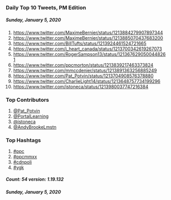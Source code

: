 ### Daily Top 10 Tweets, PM Edition
##### Sunday, January 5, 2020
 1) https://www.twitter.com/MaximeBernier/status/1213884279907897344
 2) https://www.twitter.com/MaximeBernier/status/1213885070437683200
 3) https://www.twitter.com/BillTufts/status/1213924461524721665
 4) https://www.twitter.com/i_heart_canada/status/1213700342619267073
 5) https://www.twitter.com/RogerSampson13/status/1213676290500448261
 6) https://www.twitter.com/ppcmorton/status/1213839217463373824
 7) https://www.twitter.com/mmccdenier/status/1213891363256885249
 8) https://www.twitter.com/Pat_Potvin/status/1213704908576378880
 9) https://www.twitter.com/CharlieLight14/status/1213648757734199296
10) https://www.twitter.com/istoneca/status/1213980037747216384

### Top Contributors
  1) [@Pat_Potvin](https://www.twitter.com/Pat_Potvin)
  2) [@PortalLearning](https://www.twitter.com/PortalLearning)
  3) [@istoneca](https://www.twitter.com/istoneca)
  4) [@AndyBrookeLmstn](https://www.twitter.com/AndyBrookeLmstn)


### Top Hashtags

  1) [#ppc](https://www.twitter.com/hashtag/ppc)
  2) [#ppcmmxx](https://www.twitter.com/hashtag/ppcmmxx)
  3) [#cdnpoli](https://www.twitter.com/hashtag/cdnpoli)
  4) [#ygk](https://www.twitter.com/hashtag/ygk)

##### Count: 54	version: 1.19.132
##### Sunday, January 5, 2020

